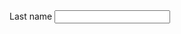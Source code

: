 <div class="form-group">
  <label for="lastname">Last name</label>
  <input type="text" id="lastname" name="lastname_01" class="form-field" autocomplete="family-name">
</div>
